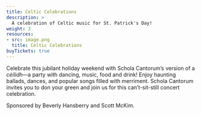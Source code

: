 ```yaml
---
title: Celtic Celebrations
description: >
  A celebration of Celtic music for St. Patrick's Day!
weight: 3
resources:
- src: image.png
  title: Celtic Celebrations
buyTickets: true
---
```


Celebrate this jubilant holiday weekend with Schola Cantorum&rsquo;s version of a _c&egrave;ilidh_&mdash;a party with dancing, music, food and drink! Enjoy haunting ballads, dances, and popular songs filled with merriment. Schola Cantorum invites you to don your green and join us for this can&rsquo;t-sit-still concert celebration.

Sponsored by Beverly Hansberry and Scott McKim.
